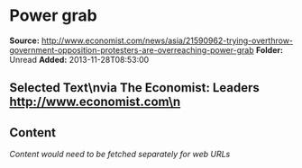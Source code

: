 # Power grab

**Source:** http://www.economist.com/news/asia/21590962-trying-overthrow-government-opposition-protesters-are-overreaching-power-grab
**Folder:** Unread
**Added:** 2013-11-28T08:53:00


## Selected Text\nvia The Economist: Leaders http://www.economist.com\n

## Content
*Content would need to be fetched separately for web URLs*
